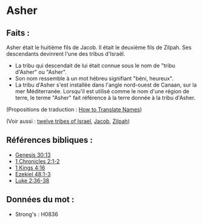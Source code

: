 # Asher

## Faits :

Asher était le huitième fils de Jacob. Il était le deuxième fils de Zilpah. Ses descendants devinrent l'une des tribus d'Israël.

* La tribu qui descendait de lui était connue sous le nom de "tribu d'Asher" ou "Asher".
* Son nom ressemble à un mot hébreu signifiant "béni, heureux".
* La tribu d'Asher s'est installée dans l'angle nord-ouest de Canaan, sur la mer Méditerranée. Lorsqu'il est utilisé comme le nom d'une région de terre, le terme "Asher" fait référence à la terre donnée à la tribu d'Asher.

(Propositions de traduction : [How to Translate Names](rc://en/ta/man/translate/translate-names))

(Voir aussi : [twelve tribes of Israel](../other/12tribesofisrael.md), [Jacob](../names/jacob.md), [Zilpah](../names/zilpah.md))

## Références bibliques :

* [Genesis 30:13](rc://en/tn/help/gen/30/13)
* [1 Chronicles 2:1-2](rc://en/tn/help/1ch/02/01)
* [1 Kings 4:16](rc://en/tn/help/1ki/04/16)
* [Ezekiel 48:1-3](rc://en/tn/help/ezk/48/01)
* [Luke 2:36-38](rc://en/tn/help/luk/02/36)

## Données du mot :

* Strong's : H0836

